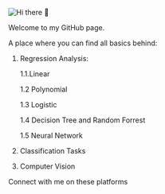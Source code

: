 ![Hi there 👋](https://res.cloudinary.com/dvkfpdzi5/image/upload/v1595515700/Test/Github-Banner_wtpq0k.jpg)

Welcome to my GitHub page.

A place where you can find all basics behind:
1. Regression Analysis:

    1.1.Linear
  
    1.2 Polynomial
  
    1.3 Logistic
  
    1.4 Decision Tree and Random Forrest
  
    1.5 Neural Network
  
2. Classification Tasks
3. Computer Vision

Connect with me on these platforms
